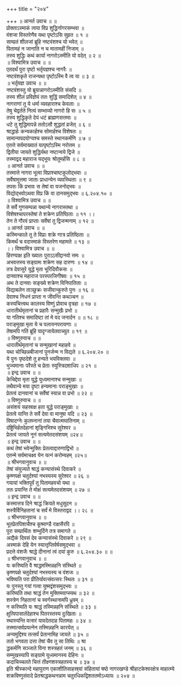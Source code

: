+++
title = "२०४"

+++
॥ आनर्त उवाच ॥ ॥  
प्रोक्ताऽस्माकं त्वया विप्र शुद्धिर्नागरसम्भवा ॥  
वंशजा विस्तरेणैव यथा पृष्टोऽसि सुव्रत ॥ १ ॥  
साम्प्रतं शीलजां ब्रूहि नष्टवंशश्च यो भवेत् ॥  
पितामहं न जानाति न च मातामहीं निजाम् ॥  
तस्य शुद्धिः कथं कार्या नागरोऽस्मीति यो वदेत् ॥ २ ॥  
॥ विश्वामित्र उवाच ॥ ॥  
एतदर्थं पुरा पृष्टो भर्तृयज्ञश्च नागरैः ॥  
नष्टवंशकृते राजन्यथा पृष्टोऽस्मि वै त्व या ॥ ३ ॥  
॥ भर्तृयज्ञ उवाच ॥ ॥  
नष्टवंशस्तु यो ब्रूयान्नागरोऽस्मीति संसदि ॥  
तस्य शीलं प्रविज्ञेयं ततः शुद्धिं समादिशेत् ॥ ४ ॥  
नागराणां तु ये धर्मा व्यवहाराश्च केवलाः ॥  
तेषु चेद्वर्तते नित्यं सम्भाव्यो नागरो हि सः ॥ ५ ॥  
तस्य शुद्धिकृते देयं धटं ब्राह्मणसत्तमाः ॥  
धटे तु शुद्धिमापन्ने ततोऽसौ शुद्धतां व्रजेत् ॥ ६ ॥  
श्राद्धार्हः कन्यकार्हश्च सोमार्हश्च विशेषतः ॥  
सामान्यपदयोग्यश्च समस्ते स्थानकर्मणि ॥ ७ ॥  
एतत्ते सर्वमाख्यातं यत्पृष्टोऽस्मि नरोत्तम ॥  
द्वितीया जायते शुद्धिर्यथा नष्टान्वये द्विजे ॥  
तस्माद्वद महाराज यद्भूयः श्रोतुमर्हसि ॥ ८ ॥  
॥ आनर्त उवाच ॥ ॥  
तस्मात्ते नागरा भूत्वा विप्राश्चाष्टकुलोद्भवाः ॥  
सर्वेषामुत्तमा जाताः प्राधान्येन व्यवस्थिताः ॥ ९ ॥  
तपसः किं प्रभावः स तेषां वा यजनोद्भवः ॥  
विद्योद्भवोऽथवा विप्र किं वा दानसमुद्भवः ॥ ६.२०४.१० ॥  
॥ विश्वामित्र उवाच ॥ ॥  
ते सर्वे गुणसम्पन्ना यथान्ये नागरास्तथा ॥  
विशेषश्चापरस्तेषां ते शक्रेण प्रतिष्ठिताः ॥ ११ ।।  
तेन ते गौरवं प्राप्ताः सर्वेषां तु द्विजन्मनाम् ॥ १२ ॥  
॥ आनर्त उवाच ॥ ॥  
कस्मिन्काले तु ते विप्राः शक्रे णात्र प्रतिष्ठिताः ॥  
किमर्थं च वदास्माकं विस्तरेण महामते ॥ १३ ॥  
।। विश्वामित्र उवाच ॥ ॥  
हिरण्याक्ष इति ख्यातः पुराऽऽसीद्दानवो त्तमः ॥  
अभवत्तस्य सङ्ग्रामः शक्रेण सह दारुणः ॥ १४ ॥  
तत्र देवासुरे युद्धे मृता भूरिदिवौकसः ॥  
दानवाश्च महाराज परस्परजिगीषवः ॥ १५ ॥  
अथ ते दानवाः सङ्ख्ये शक्रेण विनिपातिताः ॥  
विद्याबलेन ताञ्छुक्रः सजीवान्कुरुते पुनः ॥ १६ ॥  
देवाश्च निधनं प्राप्ता न जीवन्ति कथञ्चन ॥  
कस्यचित्त्वथ कालस्य विष्णुं प्रोवाच वृत्रहा ॥ १७ ॥  
धारातीर्थमृतानां च प्रहारैः सन्मुखैः प्रभो ॥  
या गतिश्च समादिष्टा तां मे वद जनार्दन ॥ ॥ १८ ॥  
पराङ्मुखा मृता ये च पलायनपरायणाः ॥  
तेषामपि गतिं ब्रूहि यादृग्जायेतवाच्युत ॥ १९ ॥  
॥ विष्णुरुवाच ॥ ॥  
धारातीर्थमृतानां च सन्मुखानां महाहवे ॥  
यथा चोच्छिन्नबीजानां पुनर्जन्म न विद्यते ॥ ६.२०४.२० ॥  
ये पुनः पृष्ठदेशे तु हन्यते भयविक्लवाः ॥  
भुज्यमानाः परैस्ते च प्रेताः स्युस्त्रिदशाधिप ॥ २१ ॥  
॥ इन्द्र उवाच ॥ ॥  
केचिद्देवा मृता युद्धे युध्यमानाश्च सन्मुखाः ॥  
तथैवान्ये मया दृष्टा हन्यमानाः पराङ्मुखाः ॥  
प्रेतत्वं दानवानां च सर्वेषां स्यान्न वा प्रभो ॥ २२ ॥  
॥ विष्णुरुवाच ॥ ॥  
असंशयं सहस्राक्ष हता युद्धे पराङ्मुखाः ॥  
प्रेतत्वे यान्ति ते सर्वे देवा वा मानुषा यदि ॥ २३ ॥  
विषादग्नेः कुलघ्नानां तया चैवात्मघातिनाम् ॥  
दंष्ट्रिभिर्हतदेहानां शृङ्गिभिश्च सुरेश्वर ॥  
प्रेतत्वं जायते नूनं सत्यमेतदसंशयम् ॥२४॥  
॥ इन्द्र उवाच ॥ ॥  
कथं तेषां भवेन्मुक्तिः प्रेतत्वाद्दारुणाद्विभो ॥  
एतन्मे सर्वमाचक्ष्व येन यत्नं करोम्यहम् ॥२५॥  
॥ श्रीभगवानुवाच ॥ ॥  
तेषां संयुज्यते श्राद्धं कन्यासंस्थे दिवाकरे ॥  
कृष्णपक्षे चतुर्दश्यां नभस्यस्य सुरेश्वर ॥ २६ ॥  
गयायां भक्तिपूर्वं तु पितामहवचो यथा ॥  
ततः प्रयान्ति ते मोक्षं सत्यमेतदसंशयम् ॥ २७ ॥  
॥ इन्द्र उवाच ॥ ॥  
कस्मात्तत्र दिने श्राद्धं क्रियते मधुसूदन ॥  
शस्त्रैर्विनिहतानां च सर्वं मे विस्तराद्वद ।। २८ ॥  
॥ श्रीभगवानुवाच ॥ ॥  
भूतप्रेतपिशाचैश्च कूष्माण्डै राक्षसैरपि ॥  
पुरा सम्प्रार्थितः शम्भुर्दिने तत्र समागते ॥  
अद्यैकं दिवसं देव कन्यासंस्थे दिवाकरे ॥ २९ ॥  
अस्माकं देहि येन स्यात्तृप्तिर्वर्षसमुद्भवा ॥  
प्रदत्ते वंशजैः श्राद्धे दीनानां त्वं दयां कुरु ॥ ६.२०४.३० ॥ ॥  
॥ श्रीभगवानुवाच ॥ ॥  
यः करिष्यति वै श्राद्धमस्मिन्नहनि संस्थिते ॥  
कृष्णपक्षे चतुर्दश्यां नभस्यस्य च वंशजः ॥  
भविष्यति परा प्रीतिर्यावत्संवत्सरः स्थितः ॥ ३१ ॥  
यः पुनस्तु गयां गत्वा युष्मद्वंशसमुद्भवः ॥  
करिष्यति तथा श्राद्धं तेन मुक्तिमवाप्स्यथ ॥ ३२ ॥  
शस्त्रेण निहतानां च स्वर्गस्थानामपि ध्रुवम् ॥  
न करिष्यति यः श्राद्धं तस्मिन्नहनि संस्थिते ॥ ३३ ॥  
क्षुत्पिपासार्तदेहाश्च पितरस्तस्य दुःखिताः ॥  
स्थास्यन्ति वत्सरं यावदेतदाह पितामहः ॥ ३४ ॥  
तस्मात्सर्वप्रयत्नेन तस्मिन्नहनि कारयेत् ॥  
अन्यमुद्दिश्य तत्सर्वं प्रेतानामिह जायते ॥ ३५ ॥  
ततो भगवता दत्ता तेषां चैव तु सा तिथिः ॥ श्रा  
द्धकर्मणि सञ्जाते विना शस्त्रहतं जनम् ॥ ३६ ॥  
सम्मुखस्यापि सङ्ग्रामे युध्यमानस्य देहिनः ॥  
कदाचिच्चलते चित्तं तीक्ष्णशस्त्रहतस्य च ॥ ३७ ॥  
इति श्रीस्कान्दे महापुराण एकाशीतिसाहस्र्यां संहितायां षष्ठे नागरखण्डे श्रीहाटकेश्वरक्षेत्र माहात्म्ये शक्रविष्णुसंवादे प्रेतश्राद्धकथनन्नाम चतुरधिकद्विशततमोऽध्यायः ॥ २०४ ॥